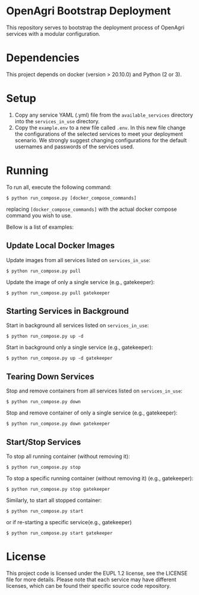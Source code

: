 # OpenAgri Bootstrap Deployment
This repository serves to bootstrap the deployment process of OpenAgri services with a modular configuration.

# Dependencies
This project depends on docker (version > 20.10.0) and Python (2 or 3).

# Setup
1. Copy any service YAML (.yml) file from the `available_services` directory into the `services_in_use` directory.
2. Copy the `example.env` to a new file called `.env`. In this new file change the configurations of the selected services to meet your deployment scenario. We strongly suggest changing configurations for the default usernames and passwords of the services used.

# Running
To run all, execute the following command:
```
$ python run_compose.py [docker_compose_commands]
```
replacing `[docker_compose_commands]` with the actual docker compose command you wish to use.

Bellow is a list of examples:
## Update Local Docker Images
Update images from all services listed on `services_in_use`:
```
$ python run_compose.py pull
```
Update the image of only a single service (e.g., gatekeeper):

```
$ python run_compose.py pull gatekeeper
```

## Starting Services in Background
Start in background all services listed on `services_in_use`:
```
$ python run_compose.py up -d
```
Start in background only a single service (e.g., gatekeeper):
```
$ python run_compose.py up -d gatekeeper
```

## Tearing Down Services
Stop and remove containers from all services listed on `services_in_use`:
```
$ python run_compose.py down
```
Stop and remove container of only a single service (e.g., gatekeeper):
```
$ python run_compose.py down gatekeeper
```


## Start/Stop Services
To stop all running container (without removing it):
```
$ python run_compose.py stop
```
To stop a specific running container (without removing it) (e.g., gatekeeper):
```
$ python run_compose.py stop gatekeeper
```

Similarly, to start all stopped container:
```
$ python run_compose.py start
```
or if re-starting a specific service(e.g., gatekeeper)
```
$ python run_compose.py start gatekeeper
```

# License
This project code is licensed under the EUPL 1.2 license, see the LICENSE file for more details.
Please note that each service may have different licenses, which can be found their specific source code repository.
